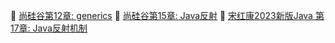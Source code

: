 :pencil: [尚硅谷第12章: generics](./Generics/README.md)
:pencil: [尚硅谷第15章: Java反射](./Reflection/README.md)
:pencil: [宋红康2023新版Java 第17章: Java反射机制](./Reflection/AtGuigu23_chap17_reflection.md)